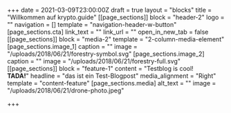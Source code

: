 +++
date = 2021-03-09T23:00:00Z
draft = true
layout = "blocks"
title = "Willkommen auf krypto.guide"
[[page_sections]]
block = "header-2"
logo = ""
navigation = []
template = "navigation-header-w-button"
[page_sections.cta]
link_text = ""
link_url = ""
open_in_new_tab = false
[[page_sections]]
block = "media-2"
template = "2-column-media-element"
[page_sections.image_1]
caption = ""
image = "/uploads/2018/06/21/forestry-symbol.svg"
[page_sections.image_2]
caption = ""
image = "/uploads/2018/06/21/forestry-full.svg"
[[page_sections]]
block = "feature-1"
content = "Testblog is cool!<br><strong>TADA!</strong>"
headline = "das ist ein Test-Blogpost"
media_alignment = "Right"
template = "content-feature"
[page_sections.media]
alt_text = ""
image = "/uploads/2018/06/21/drone-photo.jpeg"

+++

